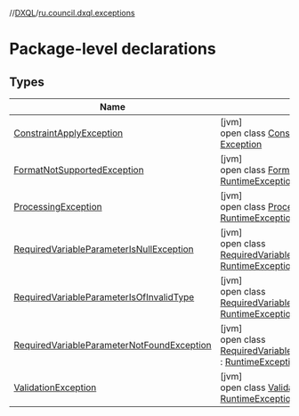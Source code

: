 //[DXQL](../../index.md)/[ru.council.dxql.exceptions](index.md)

# Package-level declarations

## Types

| Name | Summary |
|---|---|
| [ConstraintApplyException](-constraint-apply-exception/index.md) | [jvm]<br>open class [ConstraintApplyException](-constraint-apply-exception/index.md) : [Exception](https://docs.oracle.com/javase/8/docs/api/java/lang/Exception.html) |
| [FormatNotSupportedException](-format-not-supported-exception/index.md) | [jvm]<br>open class [FormatNotSupportedException](-format-not-supported-exception/index.md) : [RuntimeException](https://docs.oracle.com/javase/8/docs/api/java/lang/RuntimeException.html) |
| [ProcessingException](-processing-exception/index.md) | [jvm]<br>open class [ProcessingException](-processing-exception/index.md) : [RuntimeException](https://docs.oracle.com/javase/8/docs/api/java/lang/RuntimeException.html) |
| [RequiredVariableParameterIsNullException](-required-variable-parameter-is-null-exception/index.md) | [jvm]<br>open class [RequiredVariableParameterIsNullException](-required-variable-parameter-is-null-exception/index.md) : [RuntimeException](https://docs.oracle.com/javase/8/docs/api/java/lang/RuntimeException.html) |
| [RequiredVariableParameterIsOfInvalidType](-required-variable-parameter-is-of-invalid-type/index.md) | [jvm]<br>open class [RequiredVariableParameterIsOfInvalidType](-required-variable-parameter-is-of-invalid-type/index.md) : [RuntimeException](https://docs.oracle.com/javase/8/docs/api/java/lang/RuntimeException.html) |
| [RequiredVariableParameterNotFoundException](-required-variable-parameter-not-found-exception/index.md) | [jvm]<br>open class [RequiredVariableParameterNotFoundException](-required-variable-parameter-not-found-exception/index.md) : [RuntimeException](https://docs.oracle.com/javase/8/docs/api/java/lang/RuntimeException.html) |
| [ValidationException](-validation-exception/index.md) | [jvm]<br>open class [ValidationException](-validation-exception/index.md) : [RuntimeException](https://docs.oracle.com/javase/8/docs/api/java/lang/RuntimeException.html) |
